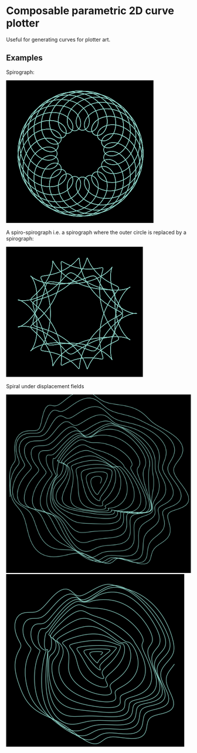 # Composable parametric 2D curve plotter

Useful for generating curves for plotter art.

## Examples
Spirograph:

![Spirograph][spiro]

A spiro-spirograph i.e. a spirograph where the outer circle is replaced by a spirograph:

![Spiro-spirograph][spirospiro]

Spiral under displacement fields

![Displacement fields][fields1]
![displacement fields][fields2]


[spiro]: https://raw.githubusercontent.com/adi-muresan/para-plotter/master/images/spirograph.png "Spirograph"
[spirospiro]: https://raw.githubusercontent.com/adi-muresan/para-plotter/master/images/spiro-spiro.png "Spiro-spirograph"
[fields1]: https://raw.githubusercontent.com/adi-muresan/para-plotter/master/images/fields.png "Displacement fields"
[fields2]: https://raw.githubusercontent.com/adi-muresan/para-plotter/master/images/fields2.png "Displacement fields"


